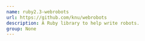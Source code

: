 ```yaml
---
name: ruby2.3-webrobots
url: https://github.com/knu/webrobots
description: A Ruby library to help write robots.
group: None
---
```

